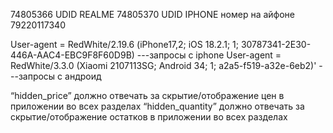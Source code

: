 74805366 UDID REALME
74805370 UDID IPHONE
номер на айфоне 79220117340

User-agent  = RedWhite/2.19.6 (iPhone17,2; iOS 18.2.1; 1; 30787341-2E30-446A-AAC4-EBC9F8F60D9B) ---запросы с iphone
User-agent  = RedWhite/3.3.0 (Xiaomi 2107113SG; Android 34; 1; a2a5-f519-a32e-6eb2)' ---запросы с андроид

“hidden_price” должно отвечать за скрытие/отображение цен в приложении во всех разделах “hidden_quantity” должно отвечать за скрытие/отображение остатков в приложении во всех разделах